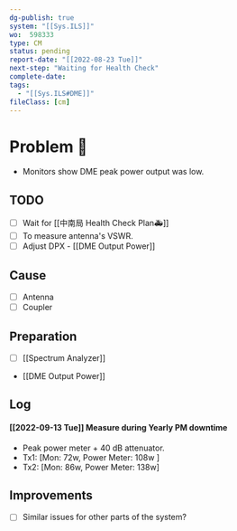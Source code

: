 ```yaml
---
dg-publish: true
system: "[[Sys.ILS]]"
wo:  598333
type: CM
status: pending
report-date: "[[2022-08-23 Tue]]"
next-step: "Waiting for Health Check"
complete-date: 
tags:
  - "[[Sys.ILS#DME]]"
fileClass: [cm]
---
```


# Problem 🐞
- Monitors show DME peak power output was low.
## TODO
- [ ] Wait for [[中南局 Health Check Plan🚑]]
- [ ] To measure antenna's VSWR.
- [ ] Adjust DPX - [[DME Output Power]]
## Cause
- [ ] Antenna 
- [ ] Coupler 
## Preparation
- [ ] [[Spectrum Analyzer]] 
- [[DME Output Power]]
## Log
#### 
####  [[2022-09-13 Tue]] Measure during Yearly PM downtime
- Peak power meter + 40 dB attenuator.
- Tx1: [Mon: 72w, Power Meter: 108w ]
- Tx2: [Mon: 86w, Power Meter: 138w]

## Improvements
- [ ] Similar issues for other parts of the system?


